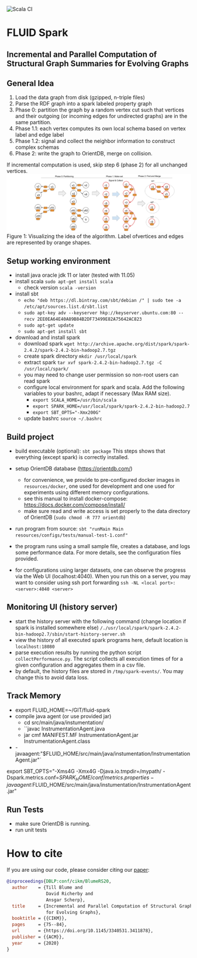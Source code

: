 ![Scala CI](https://github.com/t-blume/fluid-spark/workflows/Scala%20CI/badge.svg)

# FLUID Spark
## Incremental and Parallel Computation of Structural Graph Summaries for Evolving Graphs

## General Idea
1. Load the data graph from disk (gzipped, n-triple files)
2. Parse the RDF graph into a spark labeled property graph
3. Phase 0: partition the graph by a random vertex cut such that vertices and their outgoing (or incoming edges for undirected graphs) are in the same partition.
4. Phase 1.1: each vertex computes its own local schema based on vertex label and edge label
5. Phase 1.2: signal and collect the neighbor information to construct complex schemas
6. Phase 2: write the graph to OrientDB, merge on collision.

If incremental computation is used, skip step 6 (phase 2) for all unchanged vertices.
![images/algorithm-idea.png](images/algorithm-idea.png)
Figure 1: Visualizing the idea of the algorithm. Label ofvertices and edges are represented by orange shapes.


## Setup working environment
 - install java oracle jdk 11 or later (tested with 11.05)
 - install scala `sudo apt-get install scala`
    - check version `scala -version`
 - install sbt
    - `echo "deb https://dl.bintray.com/sbt/debian /" | sudo tee -a /etc/apt/sources.list.d/sbt.list`
    - `sudo apt-key adv --keyserver hkp://keyserver.ubuntu.com:80 --recv 2EE0EA64E40A89B84B2DF73499E82A75642AC823`
    - `sudo apt-get update`
    - `sudo apt-get install sbt`
 - download and install spark
    - download spark `wget http://archive.apache.org/dist/spark/spark-2.4.2/spark-2.4.2-bin-hadoop2.7.tgz`
    - create spark directory `mkdir /usr/local/spark`
    - extract spark `tar xvf spark-2.4.2-bin-hadoop2.7.tgz -C /usr/local/spark/`
    - you may need to change user permission so non-root users can read spark
    - configure local environment for spark and scala. Add the following variables to your bashrc, adapt if necessary (Max RAM size).
        - `export SCALA_HOME=/usr/bin/scala`
        - `export SPARK_HOME=/usr/local/spark/spark-2.4.2-bin-hadoop2.7`
        - `export SBT_OPTS="-Xmx200G"`
    - update bashrc `source ~/.bashrc`
        
## Build project

 - build executable (optional): `sbt package` This steps shows that everything (except spark) is correctly installed.
 - setup OrientDB database (https://orientdb.com/)
    - for convenience, we provide to pre-configured docker images in `resources/docker`, one used for development and one used for experiments using different memory configurations.
    - see this manual to install docker-compose: https://docs.docker.com/compose/install/   
    - make sure read and write access is set properly to the data directory of OrientDB (`sudo chmod -R 777 orientdb`)

 - run program from source: `sbt "runMain Main resources/configs/tests/manual-test-1.conf"`
 - the program runs using a small sample file, creates a database, and logs some performance data. For more details, see the configuration files provided.
 - for configurations using larger datasets, one can observe the progress via the Web UI (localhost:4040). When you run this on a server, you may want to consider using ssh port forwarding `ssh -NL <local port>:<server>:4040 <server>` 

## Monitoring UI (history server)

 - start the history server with the following command (change location if spark is installed somewhere else)
`/./usr/local/spark/spark-2.4.2-bin-hadoop2.7/sbin/start-history-server.sh`
 - view the history of all executed spark programs here, default location is `localhost:18080`
 - parse execution results by running the python script `collectPerformance.py`. The script collects all execution times of for a given configuration and aggregates them in a csv file. 
 - by default, the history files are stored in `/tmp/spark-events/`. You may change this to avoid data loss.

## Track Memory
 
- export FLUID_HOME=~/GIT/fluid-spark
- compile java agent (or use provided jar)
   - cd src/main/java/instumentation/
   - ``javac InstrumentationAgent.java
   - jar cmf MANIFEST.MF InstrumentationAgent.jar InstrumentationAgent.class
- -javaagent:"$FLUID_HOME/src/main/java/instumentation/InstrumentationAgent.jar"`

export SBT_OPTS="-Xms4G -Xmx4G -Djava.io.tmpdir=/mypath/ -Dspark.metrics.conf=$SPARK_HOME/conf/metrics.properties -javaagent:$FLUID_HOME/src/main/java/instumentation/InstrumentationAgent.jar"

## Run Tests
- make sure OrientDB is running.
- run unit tests

# How to cite

If you are using our code, please consider citing our [paper](https://doi.org/10.1145/3340531.3411878):

```bibtex
@inproceedings{DBLP:conf/cikm/BlumeRS20,
  author    = {Till Blume and
               David Richerby and
               Ansgar Scherp},
  title     = {Incremental and Parallel Computation of Structural Graph Summaries
               for Evolving Graphs},
  booktitle = {{CIKM}},
  pages     = {75--84},
  url       = {https://doi.org/10.1145/3340531.3411878},
  publisher = {{ACM}},
  year      = {2020}
}
```